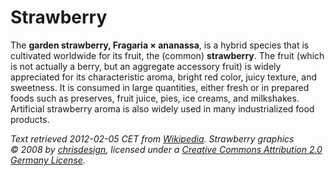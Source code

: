 Strawberry
==========

The **garden strawberry, Fragaria × ananassa**, is a hybrid species that is
cultivated worldwide for its fruit, the (common) **strawberry**. The fruit
(which is not actually a berry, but an aggregate accessory fruit) is widely
appreciated for its characteristic aroma, bright red color, juicy texture, and
sweetness. It is consumed in large quantities, either fresh or in prepared
foods such as preserves, fruit juice, pies, ice creams, and milkshakes.
Artificial strawberry aroma is also widely used in many industrialized food
products.

*Text retrieved 2012-02-05 CET from [Wikipedia][1]. Strawberry graphics © 2008
by [chrisdesign][2], licensed under a [Creative Commons Attribution 2.0 Germany
License][3].*

[1]: http://en.wikipedia.org/wiki/Garden_strawberry
[2]: http://chrisdesign.wordpress.com/2008/01/08/vector-fruits-svg/
[3]: http://creativecommons.org/licenses/by/2.0/de/